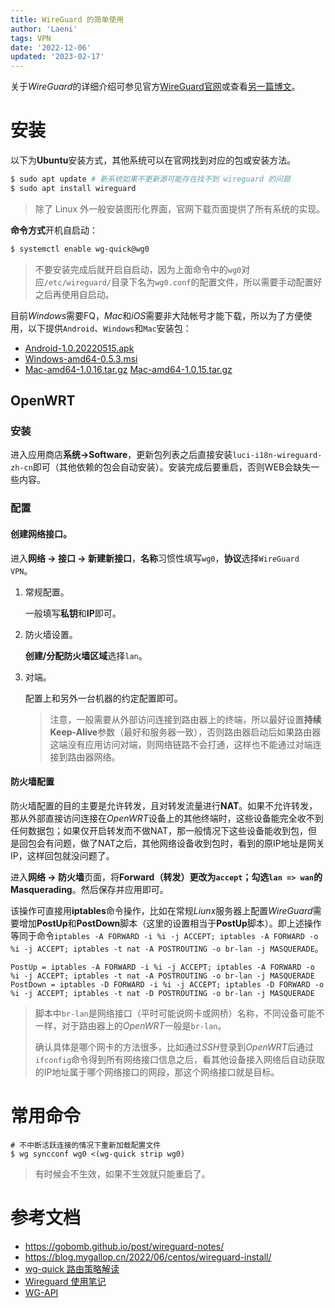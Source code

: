 ```yaml
---
title: WireGuard 的简单使用
author: 'Laeni'
tags: VPN
date: '2022-12-06'
updated: '2023-02-17'
---
```


关于*WireGuard*的详细介绍可参见官方[WireGuard官网](https://www.wireguard.com/)或查看[另一篇博文](/share/20221208)。

# 安装

以下为**Ubuntu**安装方式，其他系统可以在官网找到对应的包或安装方法。

```sh
$ sudo apt update # 新系统如果不更新源可能存在找不到 wireguard 的问题
$ sudo apt install wireguard
```

> 除了 Linux 外一般安装图形化界面，官网下载页面提供了所有系统的实现。

**命令方式**开机自启动：

```sh
$ systemctl enable wg-quick@wg0
```

> 不要安装完成后就开启自启动，因为上面命令中的`wg0`对应`/etc/wireguard/`目录下名为`wg0.conf`的配置文件，所以需要手动配置好之后再使用自启动。

目前*Windows*需要FQ，*Mac*和*iOS*需要非大陆帐号才能下载，所以为了方便使用，以下提供`Android`、`Windows`和`Mac`安装包：

- [Android-1.0.20220515.apk](https://chengdu-1252266447.cos.ap-chengdu.myqcloud.com/share/package/wireguard/Android-1.0.20220515.apk)
- [Windows-amd64-0.5.3.msi](https://chengdu-1252266447.cos.ap-chengdu.myqcloud.com/share/package/wireguard/Windows-amd64-0.5.3.msi)
- [Mac-amd64-1.0.16.tar.gz](https://chengdu-1252266447.cos.ap-chengdu.myqcloud.com/share/package/wireguard/Mac-amd64-1.0.16.tar.gz) [Mac-amd64-1.0.15.tar.gz](https://chengdu-1252266447.cos.ap-chengdu.myqcloud.com/share/package/wireguard/Mac-amd64-1.0.15.tar.gz)

## OpenWRT

### 安装

进入应用商店**系统->Software**，更新包列表之后直接安装`luci-i18n-wireguard-zh-cn`即可（其他依赖的包会自动安装）。安装完成后要重启，否则WEB会缺失一些内容。

### 配置

#### 创建网络接口。

进入**网络 -> 接口 -> 新建新接口**，**名称**习惯性填写`wg0`，**协议**选择`WireGuard VPN`。

1. 常规配置。

   一般填写**私钥**和**IP**即可。

2. 防火墙设置。

   **创建/分配防火墙区域**选择`lan`。

3. 对端。

   配置上和另外一台机器的约定配置即可。

   > 注意，一般需要从外部访问连接到路由器上的终端，所以最好设置**持续 Keep-Alive**参数（最好和服务器一致），否则路由器启动后如果路由器这端没有应用访问对端，则网络链路不会打通，这样也不能通过对端连接到路由器网络。

#### 防火墙配置

防火墙配置的目的主要是允许转发，且对转发流量进行**NAT**。如果不允许转发，那从外部直接访问连接在*OpenWRT*设备上的其他终端时，这些设备能完全收不到任何数据包；如果仅开启转发而不做NAT，那一般情况下这些设备能收到包，但是回包会有问题，做了NAT之后，其他网络设备收到包时，看到的原IP地址是网关IP，这样回包就没问题了。

进入**网络 -> 防火墙**页面，将**Forward（转发）**更改为`accept`；勾选`lan => wan`的**Masquerading**。然后保存并应用即可。

该操作可直接用**iptables**命令操作，比如在常规*Liunx*服务器上配置*WireGuard*需要增加**PostUp**和**PostDown**脚本（这里的设置相当于**PostUp**脚本）。即上述操作等同于命令`iptables -A FORWARD -i %i -j ACCEPT; iptables -A FORWARD -o %i -j ACCEPT; iptables -t nat -A POSTROUTING -o br-lan -j MASQUERADE`。

```
PostUp = iptables -A FORWARD -i %i -j ACCEPT; iptables -A FORWARD -o %i -j ACCEPT; iptables -t nat -A POSTROUTING -o br-lan -j MASQUERADE
PostDown = iptables -D FORWARD -i %i -j ACCEPT; iptables -D FORWARD -o %i -j ACCEPT; iptables -t nat -D POSTROUTING -o br-lan -j MASQUERADE
```

> 脚本中`br-lan`是网络接口（平时可能说网卡或网桥）名称，不同设备可能不一样，对于路由器上的*OpenWRT*一般是`br-lan`。
>
> 确认具体是哪个网卡的方法很多，比如通过*SSH*登录到*OpenWRT*后通过`ifconfig`命令得到所有网络接口信息之后，看其他设备接入网络后自动获取的IP地址属于哪个网络接口的网段，那这个网络接口就是目标。

# 常用命令

```shell
# 不中断活跃连接的情况下重新加载配置文件
$ wg syncconf wg0 <(wg-quick strip wg0)
```

> 有时候会不生效，如果不生效就只能重启了。

# 参考文档

- https://gobomb.github.io/post/wireguard-notes/
- <https://blog.mygallop.cn/2022/06/centos/wireguard-install/>
- [wg-quick 路由策略解读](https://icloudnative.io/posts/linux-routing-of-wireguard/)
- [Wireguard 使用笔记](https://gobomb.github.io/post/wireguard-notes/)
- [WG-API](https://github.com/jamescun/wg-api)